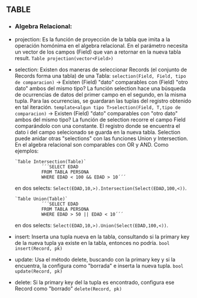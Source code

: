 ## TABLE

  - ### Algebra Relacional:
- projection: Es la función de proyección de la tabla que imita a la operación homónima en el algebra relacional.
En el parámetro necesita un vector de los campos (Field) que van a retornar en la nueva tabla result. `Table projection(vector<Field>)`
- selection: Existen dos maneras de seleccionar Records (el conjunto de Records forma una tabla) de una Tabla:
`selection(Field, Field, tipo de comparacion)` -> Existen (Field) "dato" comparables con (Field) "otro dato" ambos del mismo tipo?
La función selection hace una búsqueda de ocurrencias de datos del primer campo en el segundo, en la misma tupla. Para las ocurrencias, se guardaran las tuplas del registro obtenido en tal iteración.
`template<algun tipo T>selection(Field, T,tipo de comparacion)` -> Existen (Field) "dato" comparables con "otro dato" ambos del mismo tipo?
La función de selection recorre el campo Field comparándolo con una constante. El registro donde se encuentra el dato i del campo selecionado se guarda en la nueva tabla.
 Selection puede anidar otras "selections" con las funciones Union y Intersection. En el algebra relacional son comparables con OR y AND. Como ejemplos:

      `Table Intersection(Table)`
                ´´´SELECT EDAD
                FROM TABLA PERSONA
                WHERE EDAD < 100 && EDAD > 10´´´
  en dos selects: `Select(EDAD,10,>).Intersection(Select(EDAD,100,<))`.

      `Table Union(Table)`
                ´´´SELECT EDAD
                FROM TABLA PERSONA
                WHERE EDAD > 50 || EDAD < 10´´´
  en dos selects: `Select(EDAD,10,>).Union(Select(EDAD,100,<))`.

 - insert: Inserta una tupla nueva en la tabla, consultando si la primary key de la nueva tupla ya existe en la tabla, entonces no podría. `bool insert(Record, pk)`

 - update: Usa el método delete, buscando con la primary key y si la encuentra, la configura como "borrada" e inserta la nueva tupla. `bool update(Record, pk)`

 - delete: Si la primary key del la tupla es encontrado, configura ese Record como "borrado" `delete(Record, pk)`
